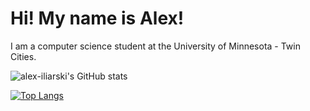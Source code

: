 # Hi! My name is Alex!

I am a computer science student at the University of Minnesota - Twin Cities.
  
![alex-iliarski's GitHub stats](https://github-readme-stats.vercel.app/api/?username=alex-iliarski&show_icons=true&title_color=fff&icon_color=79ff97&text_color=9f9f9f&bg_color=151515)

[![Top Langs](https://github-readme-stats.vercel.app/api/top-langs/?username=alex-iliarski)](https://github.com/anuraghazra/github-readme-stats)